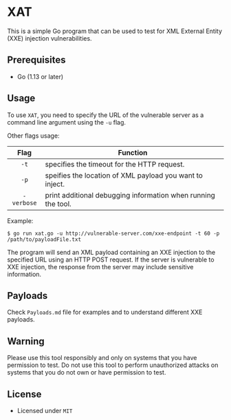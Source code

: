 # XAT

This is a simple Go program that can be used to test for XML External Entity (XXE) injection vulnerabilities.

## Prerequisites

- Go (1.13 or later)

## Usage 

To use `XAT`, you need to specify the URL of the vulnerable server as a command line argument using the `-u` flag.

Other flags usage:

| Flag | Function |
|:----:| -------- |
| `-t` | specifies the timeout for the HTTP request. | 
| `-p` | speifies the location of XML payload you want to inject. |
| `-verbose` | print additional debugging information when running the tool. |

Example:

```
$ go run xat.go -u http://vulnerable-server.com/xxe-endpoint -t 60 -p /path/to/payloadFile.txt
```

The program will send an XML payload containing an XXE injection to the specified URL using an HTTP POST request. If the server is vulnerable to XXE injection, the response from the server may include sensitive information.

## Payloads

Check `Payloads.md` file for examples and to understand different XXE payloads. 

## Warning

Please use this tool responsibly and only on systems that you have permission to test. Do not use this tool to perform unauthorized attacks on systems that you do not own or have permission to test.

## License 

- Licensed under `MIT`
